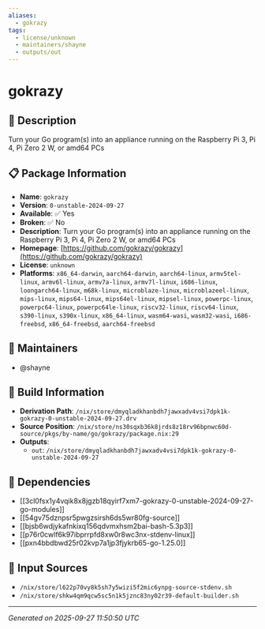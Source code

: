 ```yaml
---
aliases:
  - gokrazy
tags:
  - license/unknown
  - maintainers/shayne
  - outputs/out
---
```


# gokrazy

## 📝 Description

Turn your Go program(s) into an appliance running on the Raspberry Pi 3, Pi 4, Pi Zero 2 W, or amd64 PCs

## 📋 Package Information

- **Name**: `gokrazy`
- **Version**: `0-unstable-2024-09-27`
- **Available**: ✅ Yes
- **Broken**: ✅ No
- **Description**: Turn your Go program(s) into an appliance running on the Raspberry Pi 3, Pi 4, Pi Zero 2 W, or amd64 PCs
- **Homepage**: [https://github.com/gokrazy/gokrazy](https://github.com/gokrazy/gokrazy)
- **License**: `unknown`
- **Platforms**: `x86_64-darwin`, `aarch64-darwin`, `aarch64-linux`, `armv5tel-linux`, `armv6l-linux`, `armv7a-linux`, `armv7l-linux`, `i686-linux`, `loongarch64-linux`, `m68k-linux`, `microblaze-linux`, `microblazeel-linux`, `mips-linux`, `mips64-linux`, `mips64el-linux`, `mipsel-linux`, `powerpc-linux`, `powerpc64-linux`, `powerpc64le-linux`, `riscv32-linux`, `riscv64-linux`, `s390-linux`, `s390x-linux`, `x86_64-linux`, `wasm64-wasi`, `wasm32-wasi`, `i686-freebsd`, `x86_64-freebsd`, `aarch64-freebsd`
## 👥 Maintainers

- @shayne


## 🔧 Build Information

- **Derivation Path**: `/nix/store/dmyqladkhanbdh7jawxadv4vsi7dpk1k-gokrazy-0-unstable-2024-09-27.drv`
- **Source Position**: `/nix/store/ns30sqxb36k8jrds8z18rv96bpnwc60d-source/pkgs/by-name/go/gokrazy/package.nix:29`
- **Outputs**:
  - `out`:  `/nix/store/dmyqladkhanbdh7jawxadv4vsi7dpk1k-gokrazy-0-unstable-2024-09-27`

## 🔗 Dependencies

- [[3cl0fsx1y4vqik8x8jgzb18qyirf7xm7-gokrazy-0-unstable-2024-09-27-go-modules]]
- [[54gv75dznpsr5pwgzsirsh6ds5wr80fg-source]]
- [[bjsb6wdjykafnkixq156qdvmxhsm2bai-bash-5.3p3]]
- [[p76r0cwlf6k97ibprrpfd8xw0r8wc3nx-stdenv-linux]]
- [[pxn4bbdbwd25r02kvp7a1jp3fjykrb65-go-1.25.0]]

## 📁 Input Sources

- `/nix/store/l622p70vy8k5sh7y5wizi5f2mic6ynpg-source-stdenv.sh`
- `/nix/store/shkw4qm9qcw5sc5n1k5jznc83ny02r39-default-builder.sh`

---
*Generated on 2025-09-27 11:50:50 UTC*
